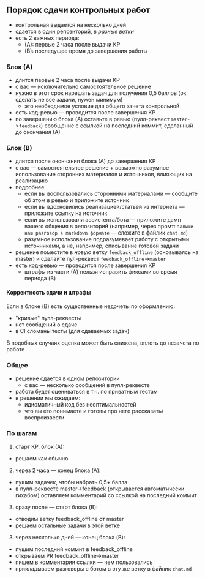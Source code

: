 
## Порядок сдачи контрольных работ

* контрольная выдается на несколько дней
* сдается в один репозиторий, _в разные ветки_
* есть 2 важных периода:
  * (A): первые 2 часа после выдачи КР
  * (B): последущее время до завершения работы

### Блок (А)

* длится первые 2 часа после выдачи КР
* с вас — исключительно самостоятельное решение
* нужно в этот срок нарешать задач для получения 0,5 баллов (ок сделать не все задачи, нужен минимум)
  * это необходимое условие для общего зачета контрольной
* есть код-ревью — проводится после завершения КР
* по завершению блока (A) оставьте в ревью (пулл-реквест `master`->`feedback`) сообщение с ссылкой на последний коммит, сделанный до окончания (А)

### Блок (B)

* длится после окончания блока (А) до завершения КР
* с вас — самостоятельное решение + возможно разумное использование сторонних материалов и источников, влияющих на реализацию
* подробнее:
  * если вы воспользовались сторонними материалами — сообщите об этом в ревью и приложите источник
  * если вы вдохновились реализацией/статьей из интернета — приложите ссылку на источник
  * если вы использовали ассистента/бота — приложите дамп вашего общения в репозиторий (например, через промт: `запиши наш разговор в markdown формате` — сложите в файлик `chat.md`)
  * разумное использование подразумевает работу с открытыми источниками, а не, например, списывание готовой задачи
* решение поместите в *новую* ветку `feedback_offline` (основываясь на master) и сделайте пул-реквест `feedback_offline`->`master`
* есть код-ревью — проводится после завершения КР
  * штрафы из части (А) нельзя исправить фиксами во время периода (B)


#### Корректность сдачи и штрафы

Если в блоке (B) есть существенные недочеты по оформлению:
* "кривые" пулл-реквесты
* нет сообщений о сдаче
* в CI сломаны тесты (для сдаваемых задач)

В подобных случаях оценка может быть снижена, вплоть до незачета по работе

### Общее

* решение сдается в одном репозитории
  * с вас — несколько сообщений в пулл-реквесте
* работа будет оцениваться в т.ч. по приватным тестам
* в решении мы ожидаем:
  * идиоматичный код без неоптимальностей
  * что вы его понимаете и готовы про него рассказать/воспроизвести


### По шагам

1. старт КР, блок (А):
  * решаем как обычно
2. через 2 часа — конец блока (A):
  * пушим задачек, чтобы набрать 0,5+ балла
  * в пулл-реквесте master->feedback (открывается автоматически гихабом) оставляем комментарий со ссылкой на последний коммит
3. сразу после — старт блока (B):
  * отводим ветку feedback_offline от master
  * решаем остальные задачи в этой ветке 
3. через несколько дней — конец блока (B):
  * пушим последний коммит в feedback_offline
  * открываем PR feedback_offline->master
  * пишем в комментарии ссылки — чем пользовались
  * прикладываем разговоры с ботом в эту же ветку в файлик `chat.md`
